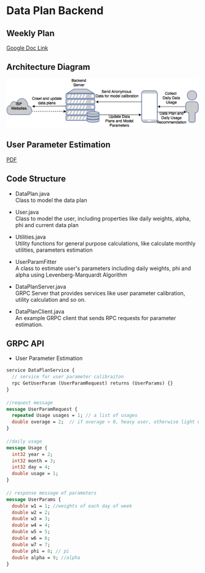 # Data Plan Backend  

## Weekly Plan  

[Google Doc Link](https://docs.google.com/a/west.cmu.edu/document/d/1zkj0hDP_ekbVFSIz1pqWxSyn-KzdJawjf_1K5gqY1Xg/edit?usp=sharing)  

## Architecture Diagram  
![Architecture Diagram](https://github.com/AVL28X/data-plan-backend/raw/master/Architecture%20Diagram.png)  


## User Parameter Estimation
[PDF](https://github.com/AVL28X/data-plan-backend/raw/master/User%20Parameter%20Estimation.pdf)   


## Code Structure  
* DataPlan.java  
Class to model the data plan
* User.java  
Class to model the user, including properties like daily weights, alpha, phi and current data plan
* Utilities.java  
Utility functions for general purpose calculations, like calculate monthly utilities, parameters estimation
* UserParamFitter  
A class to estimate user's parameters including daily weights, phi and alpha using Levenberg-Marquardt Algorithm

* DataPlanServer.java  
GRPC Server that provides services like user parameter calibration, utility calculation and so on.

* DataPlanClient.java  
An example GRPC client that sends RPC requests for parameter estimation.

## GRPC API  
* User Parameter Estimation  
```proto
service DataPlanService {
  // service for user parameter calibraiton
  rpc GetUserParam (UserParamRequest) returns (UserParams) {}
}

//request message
message UserParamRequest {
  repeated Usage usages = 1; // a list of usages
  double overage = 2;  // if overage > 0, heavy user, otherwise light user
}

//daily usage
message Usage {
  int32 year = 2;
  int32 month = 3;
  int32 day = 4;
  double usage = 1;
}

// response message of parameters
message UserParams {
  double w1 = 1; //weights of each day of week
  double w2 = 2;
  double w3 = 3;
  double w4 = 4;
  double w5 = 5;
  double w6 = 6;
  double w7 = 7;
  double phi = 8; // pi
  double alpha = 9; //alpha
}

```
  
